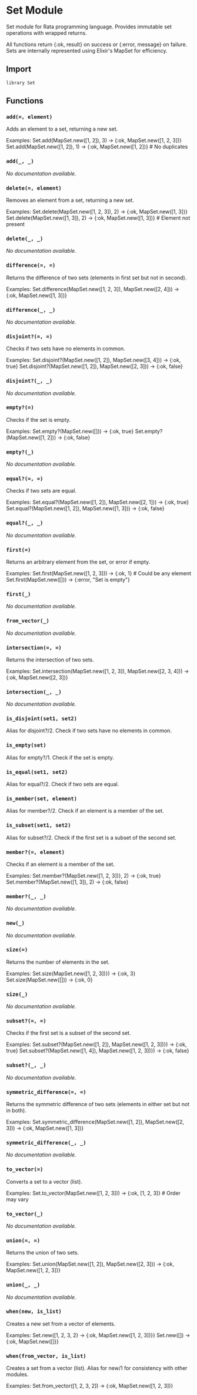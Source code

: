 # Set Module

Set module for Rata programming language.
Provides immutable set operations with wrapped returns.

All functions return {:ok, result} on success or {:error, message} on failure.
Sets are internally represented using Elixir's MapSet for efficiency.


## Import

```rata
library Set
```

## Functions

### `add(=, element)`

Adds an element to a set, returning a new set.

Examples:
  Set.add(MapSet.new([1, 2]), 3) -> {:ok, MapSet.new([1, 2, 3])}
  Set.add(MapSet.new([1, 2]), 1) -> {:ok, MapSet.new([1, 2])}  # No duplicates



### `add(_, _)`

_No documentation available._


### `delete(=, element)`

Removes an element from a set, returning a new set.

Examples:
  Set.delete(MapSet.new([1, 2, 3]), 2) -> {:ok, MapSet.new([1, 3])}
  Set.delete(MapSet.new([1, 3]), 2)    -> {:ok, MapSet.new([1, 3])}  # Element not present



### `delete(_, _)`

_No documentation available._


### `difference(=, =)`

Returns the difference of two sets (elements in first set but not in second).

Examples:
  Set.difference(MapSet.new([1, 2, 3]), MapSet.new([2, 4])) -> {:ok, MapSet.new([1, 3])}



### `difference(_, _)`

_No documentation available._


### `disjoint?(=, =)`

Checks if two sets have no elements in common.

Examples:
  Set.disjoint?(MapSet.new([1, 2]), MapSet.new([3, 4])) -> {:ok, true}
  Set.disjoint?(MapSet.new([1, 2]), MapSet.new([2, 3])) -> {:ok, false}



### `disjoint?(_, _)`

_No documentation available._


### `empty?(=)`

Checks if the set is empty.

Examples:
  Set.empty?(MapSet.new([]))     -> {:ok, true}
  Set.empty?(MapSet.new([1, 2])) -> {:ok, false}



### `empty?(_)`

_No documentation available._


### `equal?(=, =)`

Checks if two sets are equal.

Examples:
  Set.equal?(MapSet.new([1, 2]), MapSet.new([2, 1])) -> {:ok, true}
  Set.equal?(MapSet.new([1, 2]), MapSet.new([1, 3])) -> {:ok, false}



### `equal?(_, _)`

_No documentation available._


### `first(=)`

Returns an arbitrary element from the set, or error if empty.

Examples:
  Set.first(MapSet.new([1, 2, 3])) -> {:ok, 1}  # Could be any element
  Set.first(MapSet.new([]))        -> {:error, "Set is empty"}



### `first(_)`

_No documentation available._


### `from_vector(_)`

_No documentation available._


### `intersection(=, =)`

Returns the intersection of two sets.

Examples:
  Set.intersection(MapSet.new([1, 2, 3]), MapSet.new([2, 3, 4])) -> {:ok, MapSet.new([2, 3])}



### `intersection(_, _)`

_No documentation available._


### `is_disjoint(set1, set2)`

Alias for disjoint?/2. Check if two sets have no elements in common.



### `is_empty(set)`

Alias for empty?/1. Check if the set is empty.



### `is_equal(set1, set2)`

Alias for equal?/2. Check if two sets are equal.



### `is_member(set, element)`

Alias for member?/2. Check if an element is a member of the set.



### `is_subset(set1, set2)`

Alias for subset?/2. Check if the first set is a subset of the second set.



### `member?(=, element)`

Checks if an element is a member of the set.

Examples:
  Set.member?(MapSet.new([1, 2, 3])}, 2) -> {:ok, true}
  Set.member?(MapSet.new([1, 3]), 2)    -> {:ok, false}



### `member?(_, _)`

_No documentation available._


### `new(_)`

_No documentation available._


### `size(=)`

Returns the number of elements in the set.

Examples:
  Set.size(MapSet.new([1, 2, 3])}) -> {:ok, 3}
  Set.size(MapSet.new([]))        -> {:ok, 0}



### `size(_)`

_No documentation available._


### `subset?(=, =)`

Checks if the first set is a subset of the second set.

Examples:
  Set.subset?(MapSet.new([1, 2]), MapSet.new([1, 2, 3])}) -> {:ok, true}
  Set.subset?(MapSet.new([1, 4]), MapSet.new([1, 2, 3])}) -> {:ok, false}



### `subset?(_, _)`

_No documentation available._


### `symmetric_difference(=, =)`

Returns the symmetric difference of two sets (elements in either set but not in both).

Examples:
  Set.symmetric_difference(MapSet.new([1, 2]), MapSet.new([2, 3])) -> {:ok, MapSet.new([1, 3])}



### `symmetric_difference(_, _)`

_No documentation available._


### `to_vector(=)`

Converts a set to a vector (list).

Examples:
  Set.to_vector(MapSet.new([1, 2, 3])) -> {:ok, [1, 2, 3]}  # Order may vary



### `to_vector(_)`

_No documentation available._


### `union(=, =)`

Returns the union of two sets.

Examples:
  Set.union(MapSet.new([1, 2]), MapSet.new([2, 3])) -> {:ok, MapSet.new([1, 2, 3])}



### `union(_, _)`

_No documentation available._


### `when(new, is_list)`

Creates a new set from a vector of elements.

Examples:
  Set.new([1, 2, 3, 2} -> {:ok, MapSet.new([1, 2, 3])}}
  Set.new([])          -> {:ok, MapSet.new([])}



### `when(from_vector, is_list)`

Creates a set from a vector (list).
Alias for new/1 for consistency with other modules.

Examples:
  Set.from_vector([1, 2, 3, 2]) -> {:ok, MapSet.new([1, 2, 3])}


